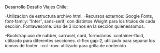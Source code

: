Desarrollo Desafio Viajes Chile:

-Utilizacion de estructura archivo html.
-Recursos externos: 
Google Fonts, font-family: "Inter", sans-serif; con distintos Weight para los títulos de cada sección.
Fontawesome: Uso de 3 iconos en la sección quienessomos.

-Bootstrap uso de nabber, carrusel, card, formularios. 
container-fluid, utilizado para diferentes secciones.
d-flex gap-2, utilizado para separar los iconos de footer.
-col -row: utilizado para grilla de contenido.
